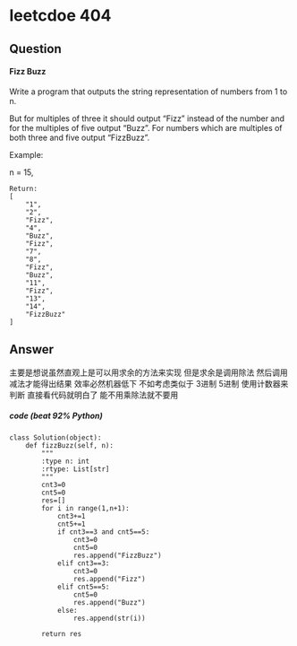 # leetcdoe 404
## Question 
#### Fizz Buzz
Write a program that outputs the string representation of numbers from 1 to n.

But for multiples of three it should output “Fizz” instead of the number and for the multiples of five output “Buzz”. For numbers which are multiples of both three and five output “FizzBuzz”.

Example:

n = 15,


```
Return:
[
    "1",
    "2",
    "Fizz",
    "4",
    "Buzz",
    "Fizz",
    "7",
    "8",
    "Fizz",
    "Buzz",
    "11",
    "Fizz",
    "13",
    "14",
    "FizzBuzz"
]
```
## Answer
主要是想说虽然直观上是可以用求余的方法来实现 但是求余是调用除法 然后调用减法才能得出结果 效率必然机器低下 不如考虑类似于 3进制
5进制 使用计数器来判断 直接看代码就明白了 能不用乘除法就不要用

##### code (beat 92% Python)
```
class Solution(object):
    def fizzBuzz(self, n):
        """
        :type n: int
        :rtype: List[str]
        """
        cnt3=0
        cnt5=0
        res=[]
        for i in range(1,n+1):
            cnt3+=1
            cnt5+=1
            if cnt3==3 and cnt5==5:
                cnt3=0
                cnt5=0
                res.append("FizzBuzz")
            elif cnt3==3:
                cnt3=0
                res.append("Fizz")
            elif cnt5==5:
                cnt5=0
                res.append("Buzz")
            else:
                res.append(str(i))
        
        return res
```
